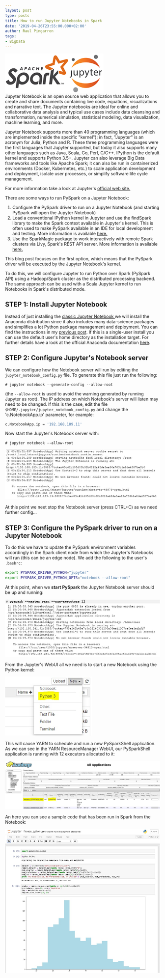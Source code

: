 ```yaml
---
layout: post
type: posts
title: How to run Jupyter Notebooks in Spark
date: '2019-04-26T23:55:00.000+02:00'
author: Raul Pingarron
tags:
- BigData
---
```

![PySpark logo](/images/posts/Pyspark_Jupyter.png)  
Jupyter Notebook is an open source web application that allows you to create and share documents containing live code, equations, visualizations and narrative text. The Jupyter notebooks are ideal for online and collaborative data analysis and typical use cases include data cleansing and transformation, numerical simulation, statistical modeling, data visualization, machine learning, and more.

Jupyter Notebook supports more than 40 programming languages (which are implemented inside the specific "kernel"); in fact, "Jupyter" is an acronym for Julia, Python and R. These three programming languages were the first languages that Jupyter supported, but today it also supports many other languages such as Java, Scala, Go, Perl, C/C++.
IPython is the default kernel and supports Python 3.5+.
Jupyter can also leverage Big Data frameworks and tools like Apache Spark; it can also be run in containerized environments (Docker, Kubernetes, etc.) to scale application development and deployment, isolate user processes, or simplify software life cycle management.

For more information take a look at Jupyter's <a href="https://jupyter.org/" target="_blank">official web site.</a>

There are some ways to run PySpark on a Jupyter Notebook:
1. Configure the PySpark driver to run on a Jupyter Notebook (and starting PySpark will open the Jupyter Notebook)
2. Load a conventional IPython kernel in Jupyter and use the findSpark library to make the Spark context available in Jupyter's kernel. This is often used to make PySpark available in an IDE for local development and testing. More information is available <a href="https://github.com/minrk/findspark" target="_blank">here.</a>
3. Use the SparkMagic package to work interactively with remote Spark clusters via Livy, Spark's REST API server. More information is available <a href="https://github.com/jupyter-incubator/sparkmagic" target="_blank">here.</a>  

This blog post focuses on the first option, which means that the PySpark driver will be executed by the Jupyter Notebook's kernel.

To do this, we will configure Jupyter to run Python over Spark (PySpark API) using a Hadoop/Spark cluster as the distributed processing backend. The same approach can be used with a Scala Jupyter kernel to run Notebooks in Spark's distributed mode. 

## STEP 1: Install Jupyter Notebook  
Instead of just installing the <a href="https://jupyter.org/install.html" target="_blank">classic Jupyter Notebook </a> we will install the Anaconda distribution since it also includes many data-science packages and simplifies a lot Python package management and deployment. 
You can find the instructions in my <a href="/2019/04/06/change-Python-version-in-Spark.html" target="_blank"> previous post</a>. If this is a single-user install you can use the default user's home directory as the installation target. For further details have a look at the official Anaconda documentation <a href="https://docs.anaconda.com/anaconda/install/" target="_blank"> here</a>. 

## STEP 2: Configure Jupyter's Notebook server  
We can configure how the Notebook server will run by editing the `jupyter_notebook_config.py` file. To generate this file just run the following:

 ```programming
 # jupyter notebook --generate-config --allow-root
 ```
(the `--allow-root` is used to avoid the warning generated by running Jupyter as root).
The IP address on which Notebook's server will listen may need to be changed. If this is the case, edit the file `$HOME/.jupyter/jupyter_notebook_config.py` and change the 'c.NotebookApp.ip' parameter, for example:   
```pascal
c.NotebookApp.ip = '192.168.189.11'
```

Now start the Jupyter's Notebook server with:   
 ```programming
 # jupyter notebook --allow-root
 ```
![jupyter notebook exec output](/images/posts/notebook_start-1.jpg)  

At this point we neet stop the Notebook server (press CTRL+C) as we need further config...

## STEP 3: Configure the PySpark driver to run on a Jupyter Notebook  
To do this we have to update the PySpark environment variables accordingly in the Spark client node from which the Jupyter's Notebooks will run (this can be an edge node).
We add the following to the user's `.bashrc`:
```bash
export PYSPARK_DRIVER_PYTHON="jupyter"
export PYSPARK_DRIVER_PYTHON_OPTS="notebook --allow-root"
```
At this point, when we **start PySpark** the Jupyter Notebook server should be up and running:   

![jupyter notebook exec output](/images/posts/notebook_start-2.jpg)  

From the Jupyter's WebUI all we need is to start a new Notebook using the Python kernel:   

![jupyter notebook exec output](/images/posts/kernel_WEBUI.jpg)  

This will cause YARN to schedule and run a new PySparkShell application. As we can see in the YARN ResourceManager WebUI, our PySparkShell application is running with 12 executors allocated to it:   

![jupyter notebook exec output](/images/posts/yarn_PySparkShell.jpg) 

An here you can see a sample code that has been run in Spark from the Notebook:   

![jupyter notebook exec output](/images/posts/Notebook_ejecutado.jpg) 



